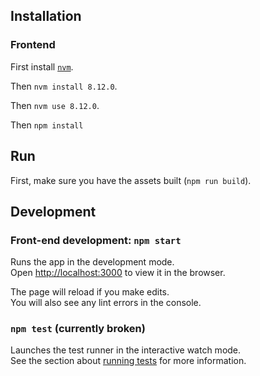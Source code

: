 ## Installation

### Frontend

First install [`nvm`](https://github.com/nvm-sh/nvm#install-script).

Then `nvm install 8.12.0`.

Then `nvm use 8.12.0`.

Then `npm install`

## Run

First, make sure you have the assets built (`npm run build`).

## Development

### Front-end development: `npm start`

Runs the app in the development mode.<br />
Open [http://localhost:3000](http://localhost:3000) to view it in the browser.

The page will reload if you make edits.<br />
You will also see any lint errors in the console.

### `npm test` (currently broken)

Launches the test runner in the interactive watch mode.<br />
See the section about [running tests](https://facebook.github.io/create-react-app/docs/running-tests) for more information.
